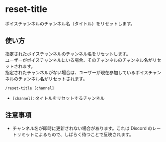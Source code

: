 # reset-title

ボイスチャンネルのチャンネル名（タイトル）をリセットします。

## 使い方

指定されたボイスチャンネルのチャンネル名をリセットします。  
ユーザーがボイスチャンネルにいる場合、そのチャンネルのチャンネル名がリセットされます。  
指定されたチャンネルがない場合は、ユーザーが現在参加しているボイスチャンネルのチャンネル名がリセットされます。

```text
/reset-title [channel]
```

- `[channel]`: タイトルをリセットするチャンネル

## 注意事項

- チャンネル名が即時に更新されない場合があります。これは Discord のレートリミットによるもので、しばらく待つことで反映されます。

